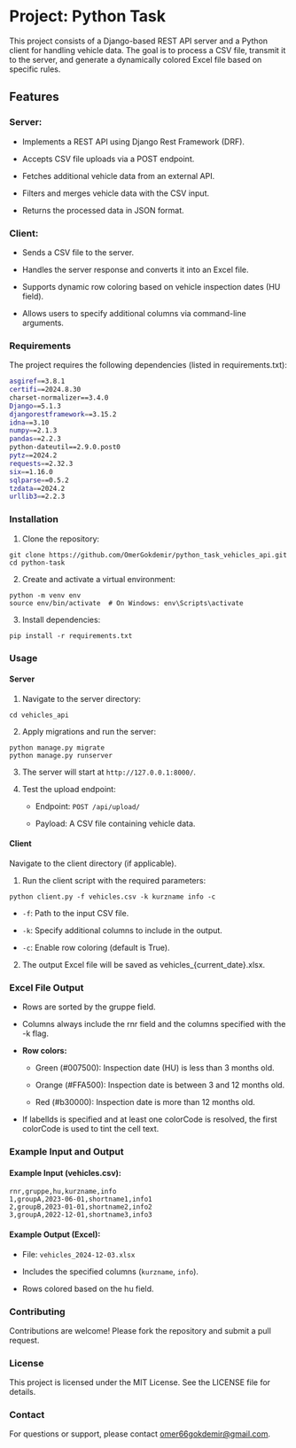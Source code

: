 # Project: Python Task

This project consists of a Django-based REST API server and a Python client for handling vehicle data. The goal is to process a CSV file, transmit it to the server, and generate a dynamically colored Excel file based on specific rules.

## Features

### Server:

* Implements a REST API using Django Rest Framework (DRF).

* Accepts CSV file uploads via a POST endpoint.

* Fetches additional vehicle data from an external API.

* Filters and merges vehicle data with the CSV input.

* Returns the processed data in JSON format.

### Client:

* Sends a CSV file to the server.

* Handles the server response and converts it into an Excel file.

* Supports dynamic row coloring based on vehicle inspection dates (HU field).

* Allows users to specify additional columns via command-line arguments.

### Requirements

The project requires the following dependencies (listed in requirements.txt):

```bash
asgiref==3.8.1
certifi==2024.8.30
charset-normalizer==3.4.0
Django==5.1.3
djangorestframework==3.15.2
idna==3.10
numpy==2.1.3
pandas==2.2.3
python-dateutil==2.9.0.post0
pytz==2024.2
requests==2.32.3
six==1.16.0
sqlparse==0.5.2
tzdata==2024.2
urllib3==2.2.3
```

### Installation

1. Clone the repository:
```
git clone https://github.com/OmerGokdemir/python_task_vehicles_api.git
cd python-task
```
2. Create and activate a virtual environment:
```
python -m venv env
source env/bin/activate  # On Windows: env\Scripts\activate
```
3. Install dependencies:
```
pip install -r requirements.txt
```

### Usage

#### Server

1. Navigate to the server directory:
```
cd vehicles_api
```
2. Apply migrations and run the server:
```
python manage.py migrate
python manage.py runserver
```
3. The server will start at `http://127.0.0.1:8000/`.

4. Test the upload endpoint:

    * Endpoint: `POST /api/upload/`

    * Payload: A CSV file containing vehicle data.

#### Client

Navigate to the client directory (if applicable).

1. Run the client script with the required parameters:
```
python client.py -f vehicles.csv -k kurzname info -c
```
* `-f`: Path to the input CSV file.

* `-k`: Specify additional columns to include in the output.

* `-c`: Enable row coloring (default is True).

2. The output Excel file will be saved as vehicles_{current_date}.xlsx.

### Excel File Output

* Rows are sorted by the gruppe field.

* Columns always include the rnr field and the columns specified with the -k flag.

* **Row colors:**

    * Green (#007500): Inspection date (HU) is less than 3 months old.

    * Orange (#FFA500): Inspection date is between 3 and 12 months old.

    * Red (#b30000): Inspection date is more than 12 months old.

* If labelIds is specified and at least one colorCode is resolved, the first colorCode is used to tint the cell text.

### Example Input and Output

#### Example Input (vehicles.csv):
```
rnr,gruppe,hu,kurzname,info
1,groupA,2023-06-01,shortname1,info1
2,groupB,2023-01-01,shortname2,info2
3,groupA,2022-12-01,shortname3,info3
```
#### Example Output (Excel):

* File: `vehicles_2024-12-03.xlsx`

* Includes the specified columns (`kurzname`, `info`).

* Rows colored based on the hu field.

### Contributing

Contributions are welcome! Please fork the repository and submit a pull request.

### License

This project is licensed under the MIT License. See the LICENSE file for details.

### Contact

For questions or support, please contact omer66gokdemir@gmail.com.

